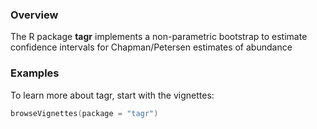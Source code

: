 ### Overview

The R package **tagr** implements a non-parametric bootstrap to estimate confidence intervals for Chapman/Petersen estimates of abundance


### Examples

To learn more about tagr, start with the vignettes:

```S
browseVignettes(package = "tagr")
```


